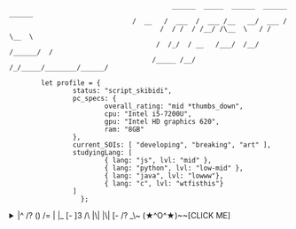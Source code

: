 ```
                                         ______  _____  ______  ______  ______ 
		                       /  __   /  ___  /  ___ /__   __/  ___ /
                                      /  / /  / /__/ /\__  \   / /   \__  \ 
                                     /  /_/  / __   /___/  /__/ /______/  /
                                    /_____ /__/ /_/_____/________/______/

		let profile = {
				status: "script_skibidi",
				pc_specs: {
						overall_rating: "mid *thumbs_down",
						cpu: "Intel i5-7200U",
						gpu: "Intel HD graphics 620",
						ram: "8GB"
				},
				current_SOIs: [ "developing", "breaking", "art" ],
				studyingLang: [
						{ lang: "js", lvl: "mid" },
						{ lang: "python", lvl: "low-mid" },
						{ lang: "java", lvl: "lowww"},
						{ lang: "c", lvl: "wtfisthis"}
				]
			      };

```
<details>                      
	<summary>|^ /? () /= | |_ [-   ]3 /\ |\| |\| [- /? _\~		(★^O^★)~~[CLICK ME]</summary>
	<img src="https://tryhackme-badges.s3.amazonaws.com/0as.png" alt="Your Image Badge" width="30%"/>
	<img src="https://www.codewars.com/users/0asisCat/badges/large" />
</details>
